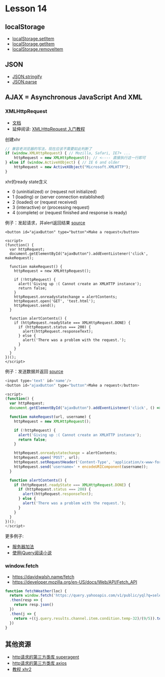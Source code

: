 # Lesson 14

## localStorage

* [localStorage.setItem](https://developer.mozilla.org/en-US/docs/Web/API/Storage/setItem)
* [localStorage.getItem](https://developer.mozilla.org/en-US/docs/Web/API/Storage/getItem)
* [localStorage.removeItem](https://developer.mozilla.org/en-US/docs/Web/API/Storage/removeItem)

## JSON

* [JSON.stringify](https://developer.mozilla.org/en-US/docs/Web/JavaScript/Reference/Global_Objects/JSON/stringify)
* [JSON.parse](https://developer.mozilla.org/en-US/docs/Web/JavaScript/Reference/Global_Objects/JSON/parse)

## AJAX = Asynchronous JavaScript And XML

### XMLHttpRequest

* [文档](https://developer.mozilla.org/en-US/docs/Web/API/XMLHttpRequest)
* 延伸阅读: [XMLHttpRequest 入门教程](https://developer.mozilla.org/zh-CN/docs/AJAX/Getting_Started)

创建xhr

```js
// 兼容老浏览器的写法，现在应该不需要如此判断了
if (window.XMLHttpRequest) { // Mozilla, Safari, IE7+ ...
    httpRequest = new XMLHttpRequest(); // <---- 直接执行这一行即可
} else if (window.ActiveXObject) { // IE 6 and older
    httpRequest = new ActiveXObject("Microsoft.XMLHTTP");
}
```

xhr的ready state含义

* 0 (uninitialized) or (request not initialized)
* 1 (loading) or (server connection established)
* 2 (loaded) or (request received)
* 3 (interactive) or (processing request)
* 4 (complete) or (request finished and response is ready)

例子：发起请求，并alert返回结果 [source](./alert1/index.html)

```
<button id="ajaxButton" type="button">Make a request</button>

<script>
(function() {
  var httpRequest;
  document.getElementById("ajaxButton").addEventListener('click', makeRequest);

  function makeRequest() {
    httpRequest = new XMLHttpRequest();

    if (!httpRequest) {
      alert('Giving up :( Cannot create an XMLHTTP instance');
      return false;
    }
    httpRequest.onreadystatechange = alertContents;
    httpRequest.open('GET', 'test.html');
    httpRequest.send();
  }

  function alertContents() {
    if (httpRequest.readyState === XMLHttpRequest.DONE) {
      if (httpRequest.status === 200) {
        alert(httpRequest.responseText);
      } else {
        alert('There was a problem with the request.');
      }
    }
  }
})();
</script>

```

例子：发送数据并返回 [source](./alert2/index.html)

```js
<input type='text' id='name'/>
<button id="ajaxButton" type="button">Make a request</button>

<script>
(function() {
  var httpRequest;
  document.getElementById("ajaxButton").addEventListener('click', () => makeRequest('./test.php', document.getElementById('name').value));

  function makeRequest(url, username) {
    httpRequest = new XMLHttpRequest();

    if (!httpRequest) {
      alert('Giving up :( Cannot create an XMLHTTP instance');
      return false;
    }

    httpRequest.onreadystatechange = alertContents;
    httpRequest.open('POST', url);
    httpRequest.setRequestHeader('Content-Type', 'application/x-www-form-urlencoded');
    httpRequest.send('username=' + encodeURIComponent(username));
  }

  function alertContents() {
    if (httpRequest.readyState === XMLHttpRequest.DONE) {
      if (httpRequest.status === 200) {
        alert(httpRequest.responseText);
      } else {
        alert('There was a problem with the request.');
      }
    }
  }
})();
</script>

```

更多例子:

* [服务器加法](./add/)
* [使用jQuery阅读小说](./book/)

### window.fetch

* https://davidwalsh.name/fetch
* https://developer.mozilla.org/en-US/docs/Web/API/Fetch_API

```js
function fetchWeather(loc) {
  return window.fetch('https://query.yahooapis.com/v1/public/yql?q=select%20item.condition.temp%20from%20weather.forecast%20where%20woeid%20in%20(select%20woeid%20from%20geo.places(1)%20where%20text%3D%22'+loc+'%22)&format=json&env=store%3A%2F%2Fdatatables.org%2Falltableswithkeys')
  .then(resp => {
    return resp.json()
  })
  .then(j => {
    return +((j.query.results.channel.item.condition.temp-32)/(9/5)).toFixed(1)
  })
}
```


## 其他资源
* [http请求的第三方类库 superagent](https://github.com/visionmedia/superagent)
* [http请求的第三方类库 axios](https://github.com/mzabriskie/axios)
* [教程 xhr2](https://www.html5rocks.com/en/tutorials/file/xhr2/)






